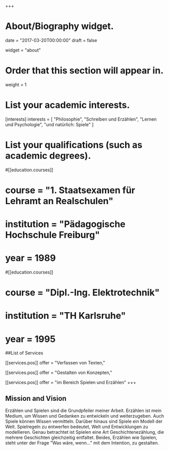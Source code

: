 +++
# About/Biography widget.

date = "2017-03-20T00:00:00"
draft = false

widget = "about"

# Order that this section will appear in.
weight = 1


# List your academic interests.
[interests]
  interests = [
   	"Philosophie",
   	"Schreiben und Erzählen",
    "Lernen und Psychologie",
    "und natürlich: Spiele"
  ]

# List your qualifications (such as academic degrees).
#[[education.courses]]
#  course = "1. Staatsexamen für Lehramt an Realschulen"
#  institution = "Pädagogische Hochschule Freiburg"
#  year = 1989

#[[education.courses]]
#  course = "Dipl.-Ing. Elektrotechnik"
#  institution = "TH Karlsruhe"
#  year = 1995

##List of Services

[[services.pos]]
  offer = "Verfassen von Texten,"

[[services.pos]]
  offer = "Gestalten von Konzepten,"

[[services.pos]]
    offer = "im Bereich Spielen und Erzählen"
+++

## Mission and Vision

Erzählen und Spielen sind die Grundpfeiler meiner Arbeit. Erzählen ist mein Medium, um Wissen und Gedanken zu entwickeln und weiterzugeben. Auch Spiele können Wissen vermitteln. Darüber hinaus sind Spiele ein Modell der Welt. Spielregeln zu entwerfen bedeutet, Welt und Entwicklungen zu modellieren. Genau betrachtet ist Spielen eine Art Geschichtenezählung, die mehrere Geschichten gleichzeitig entfaltet. Beides, Erzählen wie Spielen, steht unter der Frage "Was wäre, wenn..." mit dem Intention, zu gestalten.


